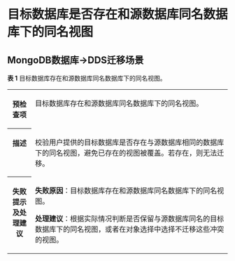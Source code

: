 # 目标数据库是否存在和源数据库同名数据库下的同名视图<a name="drs_11_0223"></a>

## MongoDB数据库-\>DDS迁移场景<a name="section340531213496"></a>

**表 1**  目标数据库存在和源数据库同名数据库下的同名视图。

<a name="table0405201217498"></a>
<table><tbody><tr id="row140631244913"><th class="firstcol" valign="top" width="11%" id="mcps1.2.3.1.1"><p id="p124061712104911"><a name="p124061712104911"></a><a name="p124061712104911"></a><strong id="b1840610123498"><a name="b1840610123498"></a><a name="b1840610123498"></a>预检查项</strong></p>
</th>
<td class="cellrowborder" valign="top" width="89%" headers="mcps1.2.3.1.1 "><p id="p184061612184920"><a name="p184061612184920"></a><a name="p184061612184920"></a>目标数据库存在和源数据库同名数据库下的同名视图。</p>
</td>
</tr>
<tr id="row940619123491"><th class="firstcol" valign="top" width="11%" id="mcps1.2.3.2.1"><p id="p1240619126492"><a name="p1240619126492"></a><a name="p1240619126492"></a><strong id="b240691264915"><a name="b240691264915"></a><a name="b240691264915"></a>描述</strong></p>
</th>
<td class="cellrowborder" valign="top" width="89%" headers="mcps1.2.3.2.1 "><p id="p440681219495"><a name="p440681219495"></a><a name="p440681219495"></a>校验用户提供的目标数据库是否存在与源数据库相同的数据库下的同名视图，避免已存在的视图被覆盖。若存在，则无法迁移。</p>
</td>
</tr>
<tr id="row840651294911"><th class="firstcol" valign="top" width="11%" id="mcps1.2.3.3.1"><p id="p13406712104915"><a name="p13406712104915"></a><a name="p13406712104915"></a><strong id="b104066124495"><a name="b104066124495"></a><a name="b104066124495"></a>失败提示及处理建议</strong></p>
</th>
<td class="cellrowborder" valign="top" width="89%" headers="mcps1.2.3.3.1 "><p id="p13406151212498"><a name="p13406151212498"></a><a name="p13406151212498"></a><strong id="b1140614124492"><a name="b1140614124492"></a><a name="b1140614124492"></a>失败原因</strong>：目标数据库存在和源数据库同名数据库下的同名视图。</p>
<p id="p740631244911"><a name="p740631244911"></a><a name="p740631244911"></a><strong id="b240651214499"><a name="b240651214499"></a><a name="b240651214499"></a>处理建议</strong>：根据实际情况判断是否保留与源数据库同名的目标数据库下的同名视图，或者在对象选择中选择不迁移这些冲突的视图。</p>
</td>
</tr>
</tbody>
</table>

